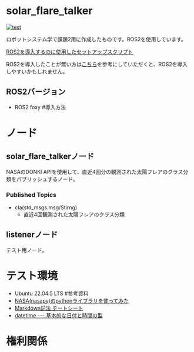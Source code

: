 # solar_flare_talker


[![test](https://github.com/sekiguchi7274/ros2_ws/actions/workflows/test.yml/badge.svg)](https://github.com/sekiguchi7274/ros2_ws/actions/workflows/test.yml)


ロボットシステム学で課題2用に作成したものです。ROS2を使用しています。


[ROS2を導入するのに使用したセットアップスクリプト](https://github.com/ryuichiueda/ros2_setup_scripts)

ROS2を導入したことが無い方は[こちら](https://ryuichiueda.github.io/slides_marp/robosys2024/lesson8.html#1 "ロボットシステム学第8回目")を参考にしていただくと、ROS2を導入しやすいかもしれません。
## ROS2バージョン

- ROS2 foxy
#導入方法
# ノード
## solar_flare_talkerノード
NASAのDONKI APIを使用して、直近4回分の観測された太陽フレアのクラス分類をパブリッシュするノード。

### Published Topics
- cla(std_msgs.msg/Stirng)
  - 直近4回観測された太陽フレアのクラス分類

## listenerノード
テスト用ノード。

# テスト環境
- Ubuntu 22.04.5 LTS
#参考資料
- [NASA(nasapy)のpythonライブラリを使ってみた](https://web3.hide.ac/articles/DJ_LTtilh)
- [Markdown記法 チートシート](https://qiita.com/Qiita/items/c686397e4a0f4f11683d)
- [datetime --- 基本的な日付と時間の型](https://docs.python.org/ja/3.13/library/datetime.html)
# 権利関係
